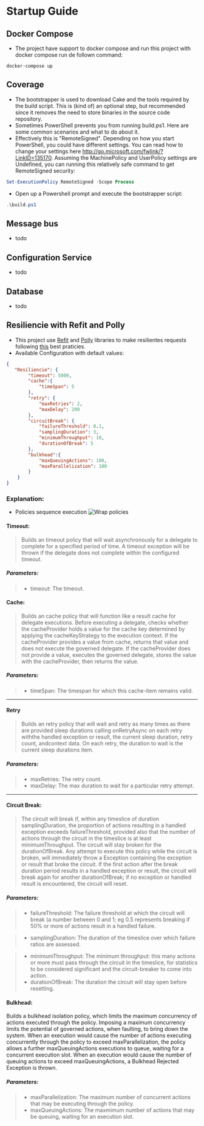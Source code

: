 # Startup Guide

## Docker Compose
- The project have support to docker compose and run this project with docker compose run de follown command: 
```shell
docker-compose up
```

## Coverage
- The bootstrapper is used to download Cake and the tools required by the build script. This is (kind of) an optional step, but recommended since it removes the need to store binaries in the source code repository. 
- Sometimes PowerShell prevents you from running build.ps1. Here are some common scenarios and what to do about it.
- Effectively this is "RemoteSigned". Depending on how you start PowerShell, you could have different settings. You can read how to change your settings here http://go.microsoft.com/fwlink/?LinkID=135170. Assuming the MachinePolicy and UserPolicy settings are Undefined, you can running this relatively safe command to get RemoteSigned security:
```powershell
Set-ExecutionPolicy RemoteSigned -Scope Process
```
- Open up a Powershell prompt and execute the bootstrapper script:
```powershell
.\build.ps1
```
## Message bus
- todo
## Configuration Service
- todo
## Database
- todo
## Resiliencie with Refit and Polly
- This project use [Refit](https://github.com/reactiveui/refit) and [Polly](https://github.com/App-vNext/Polly)  libraries to make resilientes requests following [this](https://github.com/App-vNext/Polly/wiki/Transient-fault-handling-and-proactive-resilience-engineering) best praticies.
- Available Configuration with default values:
```json
{
   "Resiliencie": {
        "timeout": 5000,
        "cache":{
            "timeSpan": 5
        },
        "retry": {
            "maxRetries": 2,
            "maxDelay": 200
        },
        "circuitBreak": {
            "failureThreshold": 0.1,
            "samplingDuration": 3,
            "minimumThroughput": 10,
            "durationOfBreak": 5
        },
        "bulkhead":{
            "maxQueuingActions": 100,
            "maxParallelization": 100
        }
    }
}
```
### Explanation:
- Policies sequence execution
![Wrap policies](https://user-images.githubusercontent.com/9608723/32406632-bb7d2a06-c173-11e7-8a83-3f07549eb819.PNG "teste")

#### Timeout:
>Builds an timeout policy that will wait asynchronously for a delegate to complete for a specified period of time. A timeout exception will be thrown if the delegate does not complete within the configured timeout.
##### Parameters:
> - timeout: The timeout.
#### Cache:
> Builds an cache policy that will function like a result cache for delegate executions. Before executing a delegate, checks whether the cacheProvider holds a value for the cache key determined by applying the cacheKeyStrategy to the execution context. If the cacheProvider provides a value from cache, returns that value and does not execute the governed delegate. If the cacheProvider does not provide a value, executes the governed delegate, stores the value with the cacheProvider, then returns the value.
##### Parameters:
> - timeSpan: The timespan for which this cache-item remains valid.
---
#### Retry
> Builds an retry policy that will wait and retry as many times as there are provided sleep durations calling onRetryAsync on each retry withthe handled exception or result, the current sleep duration, retry count, andcontext data. On each retry, the duration to wait is the current sleep durations item.
##### Parameters:
> - maxRetries: The retry count.
> - maxDelay: The max duration to wait for a particular retry attempt.
---
#### Circuit Break:
>The circuit will break if, within any timeslice of duration samplingDuration, the proportion of actions resulting in a handled exception exceeds failureThreshold, provided also that the number of actions through the circuit in the timeslice is at least minimumThroughput. The circuit will stay broken for the durationOfBreak. Any attempt to execute this policy while the circuit is broken, will immediately throw a Exception containing the exception or result that broke the circuit. If the first action after the break duration period results in a handled exception or result, the circuit will break again for another durationOfBreak; if no exception or handled result is encountered, the circuit will reset.

##### Parameters:
> -  failureThreshold: 
        The failure threshold at which the circuit will break (a number between 0 and 1; eg 0.5 represents breaking if 50% or more of actions result in a handled failure.

> - samplingDuration:
        The duration of the timeslice over which failure ratios are assessed.

> - minimumThroughput:
        The minimum throughput: this many actions or more must pass through the circuit in the timeslice, for statistics to be considered significant and the circuit-breaker to come into action.
> - durationOfBreak:
    The duration the circuit will stay open before resetting.

#### Bulkhead:
Builds a bulkhead isolation policy, which limits the maximum concurrency of actions executed through the policy. Imposing a maximum concurrency limits the potential of governed actions, when faulting, to bring down the system. When an execution would cause the number of actions executing concurrently through the policy to exceed maxParallelization, the policy allows a further maxQueuingActions executions to queue, waiting for a concurrent execution slot. When an execution would cause the number of queuing actions to exceed maxQueuingActions, a Bulkhead Rejected Exception is thrown.
##### Parameters:
> - maxParallelization: The maximum number of concurrent actions that may be executing through the policy.
> - maxQueuingActions: The maxmimum number of actions that may be queuing, waiting for an execution slot.